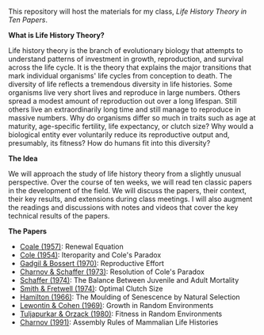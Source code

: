 This repository will host the materials for my class, *Life History Theory in Ten Papers*.

**What is Life History Theory?**

Life history theory is the branch of evolutionary biology that attempts to understand patterns of investment in growth, reproduction, and survival across the life cycle. It is the theory that explains the major transitions that mark individual organisms' life cycles from conception to death. The diversity of life reflects a tremendous diversity in life histories. Some organisms live very short lives and reproduce in large numbers. Others spread a modest amount of reproduction out over a long lifespan. Still others live an extraordinarily long time and still manage to reproduce in massive numbers. Why do organisms differ so much in traits such as age at maturity, age-specific fertility, life expectancy, or clutch size? Why would a biological entity ever voluntarily reduce its reproductive output and, presumably, its fitness? How do humans fit into this diversity?

**The Idea**

We will approach the study of life history theory from a slightly unusual perspective. Over the course of ten weeks, we will read ten classic papers in the development of the field. We will discuss the papers, their context, their key results, and extensions during class meetings. I will also augment the readings and discussions with notes and videos that cover the key technical results of the papers.

**The Papers**

- [Coale (1957)](https://doi.org/10.1007/978-3-642-81046-6_19): Renewal Equation
- [Cole (1954)](https://www.jstor.org/stable/2817654): Iteroparity and Cole's Paradox
- [Gadgil & Bossert (1970)](https://www.jstor.org/stable/2459070): Reproductive Effort
- [Charnov & Schaffer (1973)](http://www.jstor.org/stable/2459713): Resolution of Cole's Paradox
- [Schaffer (1974)](https://www.jstor.org/stable/2459608): The Balance Between Juvenile and Adult Mortality
- [Smith & Fretwell (1974)](https://www.jstor.org/stable/2459681): Optimal Clutch Size
- [Hamilton (1966)](http://dx.doi.org/10.1016/0022-5193(66)90184-6): The Moulding of Senescence by Natural Selection
- [Lewontin & Cohen (1969)](https://www.jstor.org/stable/59357): Growth in Random Environments
- [Tuljapurkar & Orzack (1980)](https://doi.org/10.1016/0040-5809(80)90057-X): Fitness in Random Environments
- [Charnov (1991)](https://www.jstor.org/stable/2355948): Assembly Rules of Mammalian Life Histories
